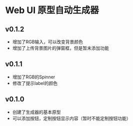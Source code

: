 # Web UI 原型自动生成器



## v0.1.2

- 增加了RGB输入，可以改变背景颜色
- 增加了上传背景图片的弹窗框，但是暂未添加功能



## v0.1.1

- 增加了RGB的Spinner
- 修改了提示label的颜色



## v0.1.0

- 创建了生成器的基本原型
- 可以添加按钮，定制按钮显示内容（暂时不能定制按钮功能）

